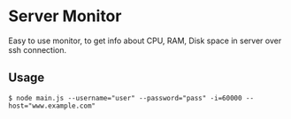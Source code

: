 # Server Monitor

Easy to use monitor, to get info about CPU, RAM, Disk space in server over ssh connection.

## Usage

```
$ node main.js --username="user" --password="pass" -i=60000 --host="www.example.com"
```